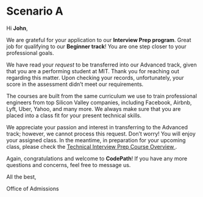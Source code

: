 # Scenario A
Hi **John**,

We are grateful for your application to our **Interview Prep program**. Great job for qualifying to our **Beginner track**! You are one step closer to your professional goals.

We have read your *request* to be transferred into our Advanced track, given that you are a performing student at MIT. Thank you for reaching out regarding this matter. Upon checking your records, unfortunately, your score in the assessment didn’t meet our requirements.

The courses are built from the same curriculum we use to train professional engineers from top Silicon Valley companies, including Facebook, Airbnb, Lyft, Uber, Yahoo, and many more. We always make sure that you are placed into a class fit for your present technical skills.

We appreciate your passion and interest in transferring to the Advanced track; however, we cannot process this request. Don’t worry! You will enjoy your assigned class. In the meantime, in preparation for your upcoming class, please check the [Technical Interview Prep Course Overview ](https://courses.codepath.org/snippets/intro_software_eng/overview). 


Again, congratulations and welcome to **CodePath**! If you have any more questions and concerns, feel free to message us.

All the best,

Office of Admissions






